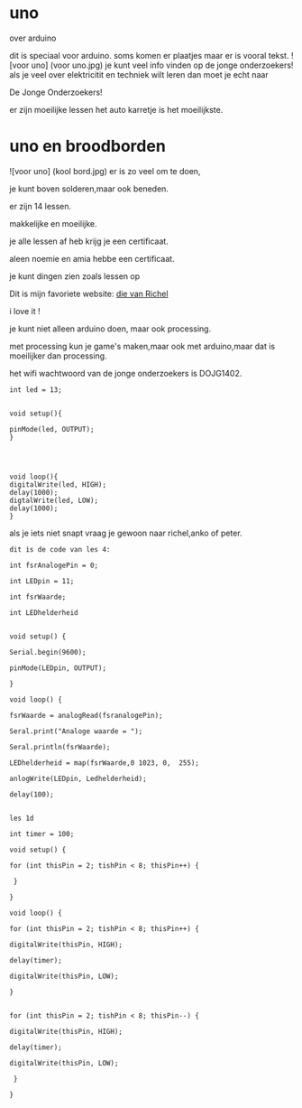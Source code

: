 # uno
over arduino

dit is speciaal voor arduino.
soms komen er plaatjes maar er is vooral tekst.
![voor uno] (voor uno.jpg)
je kunt veel info vinden op de jonge onderzoekers!
als je veel over elektricitit en techniek wilt leren dan moet je 
echt naar

De Jonge Onderzoekers!

er zijn moeilijke lessen het auto karretje is het
moeilijkste.

# uno en broodborden

![voor uno] (kool bord.jpg)
er is zo veel om te doen,

je kunt boven solderen,maar ook beneden.
 
er zijn 14 lessen.

makkelijke en moeilijke.

 je alle lessen af heb krijg je een certificaat.

aleen noemie en amia hebbe een certificaat.

je kunt dingen zien zoals lessen op

Dit is mijn favoriete website: [die van Richel](http://www.richelbilderbeek.nl)

i love it !

je kunt niet alleen arduino doen, maar ook processing.
 
met processing  kun je game's maken,maar ook met arduino,maar dat is moeilijker dan processing.

het wifi wachtwoord van de jonge onderzoekers is DOJG1402.
```
int led = 13;


void setup(){

pinMode(led, OUTPUT);
}




void loop(){
digitalWrite(led, HIGH);
delay(1000);
digtalWrite(led, LOW);
delay(1000);
}
```
als je iets niet snapt vraag je gewoon naar richel,anko of peter.

```
dit is de code van les 4:

int fsrAnalogePin = 0;

int LEDpin = 11;

int fsrWaarde;

int LEDhelderheid


void setup() {

Serial.begin(9600);

pinMode(LEDpin, OUTPUT);

}

void loop() {

fsrWaarde = analogRead(fsranalogePin);

Seral.print("Analoge waarde = ");

Seral.println(fsrWaarde);

LEDhelderheid = map(fsrWaarde,0 1023, 0,  255);

anlogWrite(LEDpin, Ledhelderheid);

delay(100);
```

```

les 1d

int timer = 100;

void setup() {

for (int thisPin = 2; tishPin < 8; thisPin++) {

 }
 
}

void loop() {

for (int thisPin = 2; tishPin < 8; thisPin++) {

digitalWrite(thisPin, HIGH);

delay(timer);

digitalWrite(thisPin, LOW);

}


for (int thisPin = 2; tishPin < 8; thisPin--) {

digitalWrite(thisPin, HIGH);

delay(timer);

digitalWrite(thisPin, LOW);

 }
 
}

```
